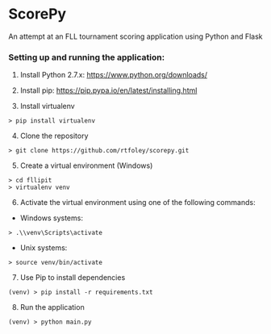 # ScorePy
An attempt at an FLL tournament scoring application using Python and Flask

### Setting up and running the application:
1. Install Python 2.7.x: https://www.python.org/downloads/

2. Install pip: https://pip.pypa.io/en/latest/installing.html

3. Install virtualenv
```text
> pip install virtualenv
```

4. Clone the repository
```text
> git clone https://github.com/rtfoley/scorepy.git
```

5. Create a virtual environment (Windows)
```text
> cd fllipit
> virtualenv venv
```
6. Activate the virtual environment using one of the following commands:

 * Windows systems:
```text
> .\\venv\Scripts\activate
```

 * Unix systems:
```text
> source venv/bin/activate
```

7. Use Pip to install dependencies
```text
(venv) > pip install -r requirements.txt
```

8. Run the application
```text
(venv) > python main.py
```
